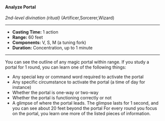 #### Analyze Portal
*2nd-level divination* *(ritual)* (Artificer,Sorcerer,Wizard)
___
- **Casting Time:** 1 action
- **Range:** 60 feet
- **Components:** V, S, M (a tuning fork)
- **Duration:** Concentration, up to 1 minute
---
You can see the outline of any magic portal within
range. If you study a portal for 1 round, you can
learn one of the following things:
* Any special key or command word required to
activate the portal
* Any specific circumstance to activate the portal
(a time of day for instance)
* Whether the portal is one-way or two-way
* Whether the portal is functioning correctly or
not
* A glimpse of where the portal leads. The
glimpse lasts for 1 second, and you can see about
20 feet beyond the portal
For every round you focus on the portal, you
learn one more of the listed pieces of information.
